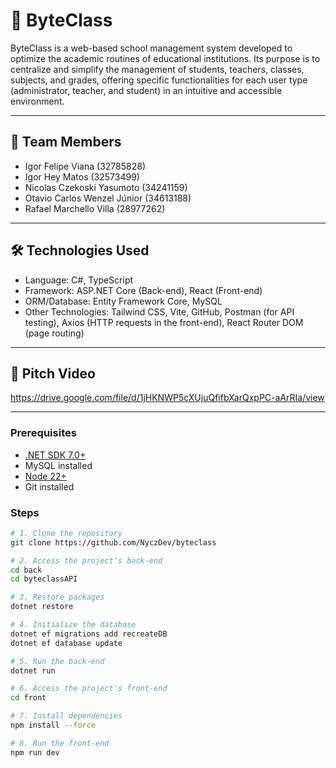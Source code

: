 # 📖 ByteClass

ByteClass is a web-based school management system developed to optimize the academic routines of educational institutions. Its purpose is to centralize and simplify the management of students, teachers, classes, subjects, and grades, offering specific functionalities for each user type (administrator, teacher, and student) in an intuitive and accessible environment.

---

## 👥 Team Members

- Igor Felipe Viana (32785828)  
- Igor Hey Matos (32573499)  
- Nicolas Czekoski Yasumoto (34241159)  
- Otavio Carlos Wenzel Júnior (34613188)  
- Rafael Marchello Villa (28977262)

---

## 🛠️ Technologies Used

- Language: C#, TypeScript  
- Framework: ASP.NET Core (Back-end), React (Front-end)  
- ORM/Database: Entity Framework Core, MySQL  
- Other Technologies: Tailwind CSS, Vite, GitHub, Postman (for API testing), Axios (HTTP requests in the front-end), React Router DOM (page routing)

---

## 🎥 Pitch Video

https://drive.google.com/file/d/1jHKNWP5cXUjuQfifbXarQxpPC-aArRIa/view

---

### Prerequisites

- [.NET SDK 7.0+](https://dotnet.microsoft.com/en-us/download)  
- MySQL installed  
- [Node 22+](https://nodejs.org/en/download)  
- Git installed

### Steps

```bash
# 1. Clone the repository
git clone https://github.com/NyczDev/byteclass

# 2. Access the project's back-end
cd back
cd byteclassAPI

# 3. Restore packages
dotnet restore

# 4. Initialize the database
dotnet ef migrations add recreateDB
dotnet ef database update

# 5. Run the back-end
dotnet run

# 6. Access the project's front-end
cd front

# 7. Install dependencies
npm install --force

# 8. Run the front-end
npm run dev
